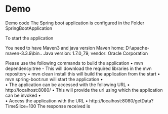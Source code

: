 # Demo
Demo code
The Spring boot application is configured in the Folder SpringBootApplication

To start the application 

You need to have Maven3 and java version
Maven home: D:\apache-maven-3.3.9\bin\..
Java version: 1.7.0_79, vendor: Oracle Corporation

Please use the following commands to build the application 
•	mvn dependency:tree   - This will download the  required libraries in the mvn repository
•	mvn clean install this will build the application from the start
•	mvn spring-boot:run will start the application
•	 
•	The application can be accessed with the following URL
•	http://localhost:8080/
•	This will provide the url using which the application can be invoked
•	 
•	Access the application with the URL
•	http://localhost:8080/getData?TimeSlice=100
The response received is 
 

 


